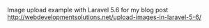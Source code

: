 Image upload example with Laravel 5.6 for my blog post http://webdevelopmentsolutions.net/upload-images-in-laravel-5-6/